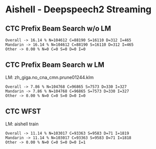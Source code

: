 # Aishell - Deepspeech2 Streaming

## CTC Prefix Beam Search w/o LM

```
Overall -> 16.14 % N=104612 C=88190 S=16110 D=312 I=465
Mandarin -> 16.14 % N=104612 C=88190 S=16110 D=312 I=465
Other -> 0.00 % N=0 C=0 S=0 D=0 I=0
```

## CTC Prefix Beam Search w LM

LM: zh_giga.no_cna_cmn.prune01244.klm
```
Overall -> 7.86 % N=104768 C=96865 S=7573 D=330 I=327
Mandarin -> 7.86 % N=104768 C=96865 S=7573 D=330 I=327
Other -> 0.00 % N=0 C=0 S=0 D=0 I=0
```

## CTC WFST

LM: aishell train
```
Overall -> 11.14 % N=103017 C=93363 S=9583 D=71 I=1819
Mandarin -> 11.14 % N=103017 C=93363 S=9583 D=71 I=1818
Other -> 0.00 % N=0 C=0 S=0 D=0 I=1
```